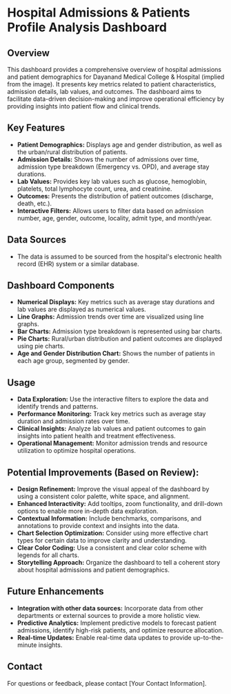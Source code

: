 # Hospital Admissions & Patients Profile Analysis Dashboard

## Overview

This dashboard provides a comprehensive overview of hospital admissions and patient demographics for Dayanand Medical College & Hospital (implied from the image). It presents key metrics related to patient characteristics, admission details, lab values, and outcomes. The dashboard aims to facilitate data-driven decision-making and improve operational efficiency by providing insights into patient flow and clinical trends.

## Key Features

* **Patient Demographics:** Displays age and gender distribution, as well as the urban/rural distribution of patients.
* **Admission Details:** Shows the number of admissions over time, admission type breakdown (Emergency vs. OPD), and average stay durations.
* **Lab Values:** Provides key lab values such as glucose, hemoglobin, platelets, total lymphocyte count, urea, and creatinine.
* **Outcomes:** Presents the distribution of patient outcomes (discharge, death, etc.).
* **Interactive Filters:** Allows users to filter data based on admission number, age, gender, outcome, locality, admit type, and month/year.

## Data Sources

* The data is assumed to be sourced from the hospital's electronic health record (EHR) system or a similar database.

## Dashboard Components

* **Numerical Displays:** Key metrics such as average stay durations and lab values are displayed as numerical values.
* **Line Graphs:** Admission trends over time are visualized using line graphs.
* **Bar Charts:** Admission type breakdown is represented using bar charts.
* **Pie Charts:** Rural/urban distribution and patient outcomes are displayed using pie charts.
* **Age and Gender Distribution Chart:** Shows the number of patients in each age group, segmented by gender.

## Usage

* **Data Exploration:** Use the interactive filters to explore the data and identify trends and patterns.
* **Performance Monitoring:** Track key metrics such as average stay duration and admission rates over time.
* **Clinical Insights:** Analyze lab values and patient outcomes to gain insights into patient health and treatment effectiveness.
* **Operational Management:** Monitor admission trends and resource utilization to optimize hospital operations.

## Potential Improvements (Based on Review):

* **Design Refinement:** Improve the visual appeal of the dashboard by using a consistent color palette, white space, and alignment.
* **Enhanced Interactivity:** Add tooltips, zoom functionality, and drill-down options to enable more in-depth data exploration.
* **Contextual Information:** Include benchmarks, comparisons, and annotations to provide context and insights into the data.
* **Chart Selection Optimization:** Consider using more effective chart types for certain data to improve clarity and understanding.
* **Clear Color Coding:** Use a consistent and clear color scheme with legends for all charts.
* **Storytelling Approach:** Organize the dashboard to tell a coherent story about hospital admissions and patient demographics.

## Future Enhancements

* **Integration with other data sources:** Incorporate data from other departments or external sources to provide a more holistic view.
* **Predictive Analytics:** Implement predictive models to forecast patient admissions, identify high-risk patients, and optimize resource allocation.
* **Real-time Updates:** Enable real-time data updates to provide up-to-the-minute insights.

## Contact

For questions or feedback, please contact [Your Contact Information].
